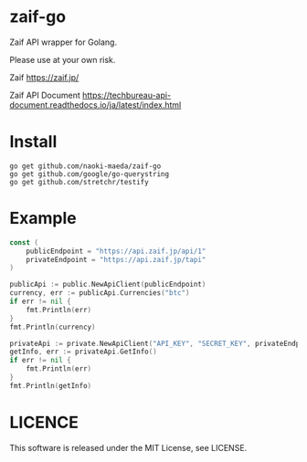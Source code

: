 # zaif-go
Zaif API wrapper for Golang.

Please use at your own risk.

Zaif
https://zaif.jp/

Zaif API Document
https://techbureau-api-document.readthedocs.io/ja/latest/index.html

# Install
```
go get github.com/naoki-maeda/zaif-go
go get github.com/google/go-querystring
go get github.com/stretchr/testify
```

# Example
```go
const (
	publicEndpoint = "https://api.zaif.jp/api/1"
	privateEndpoint = "https://api.zaif.jp/tapi"
)

publicApi := public.NewApiClient(publicEndpoint)
currency, err := publicApi.Currencies("btc")
if err != nil {
    fmt.Println(err)
}
fmt.Println(currency)

privateApi := private.NewApiClient("API_KEY", "SECRET_KEY", privateEndpoint)
getInfo, err := privateApi.GetInfo()
if err != nil {
    fmt.Println(err)
}
fmt.Println(getInfo)
```

# LICENCE
This software is released under the MIT License, see LICENSE.